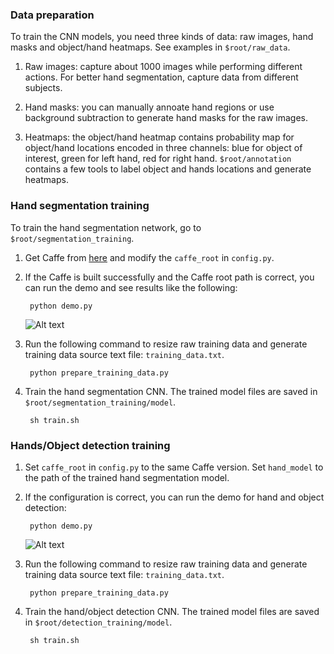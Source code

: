 ### Data preparation
To train the CNN models, you need three kinds of data: raw images, hand masks and object/hand heatmaps. See examples in `$root/raw_data`.

1. Raw images: capture about 1000 images while performing different actions. For better hand segmentation, capture data from different subjects.

2. Hand masks: you can manually annoate hand regions or use background subtraction to generate hand masks for the raw images. 

3. Heatmaps: the object/hand heatmap contains probability map for object/hand locations encoded in three channels: blue for object of interest, green for left hand, red for right hand. `$root/annotation` contains a few tools to label object and hands locations and generate heatmaps.

### Hand segmentation training
To train the hand segmentation network, go to `$root/segmentation_training`.

1. Get Caffe from [here](https://github.com/minghuam/caffe-dev) and modify the `caffe_root` in `config.py`.

2. If the Caffe is built successfully and the Caffe root path is correct, you can run the demo and see results like the following:

        python demo.py

    ![Alt text](https://github.com/minghuam/HODM/segmentation_training/demo_data/demo.png)

3. Run the following command to resize raw training data and generate training data source text file: `training_data.txt`.
        
        python prepare_training_data.py

4. Train the hand segmentation CNN. The trained model files are saved in `$root/segmentation_training/model`.

        sh train.sh
        

### Hands/Object detection training

1. Set `caffe_root` in `config.py` to the same Caffe version. Set `hand_model` to the path of the trained hand segmentation model.

2. If the configuration is correct, you can run the demo for hand and object detection:
        
        python demo.py

    ![Alt text](https://github.com/minghuam/HODM/detection_training/demo_data/demo.png)
        
3. Run the following command to resize raw training data and generate training data source text file: `training_data.txt`.
        
        python prepare_training_data.py

4. Train the hand/object detection CNN. The trained model files are saved in `$root/detection_training/model`.

        sh train.sh
